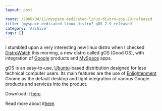 ```yaml
---
layout: post

route: /2008/04/11/myspace-dedicated-linux-distro-gos-29-released
title: 'myspace dedicated linux distro? gOS 2.9 released'
category: 'Archive'
tags: []
---
```


I stumbled upon a very interesting new linux distro when I checked
[DistroWatch](http://www.distrowatch.com) this morning, a new distro called gOS
(Good OS), with integration of [Google](https://www.google.com) products and
[MySpace](http://www.myspace.com) apps.

gOS is an easy-to-use, [Ubuntu](https://ubuntu.com)-based distribution designed
for less technical computer users. Its main features are the use of
<span class="strike">[Enlightenment](http://www.enlightenment.org/)</span> Gnome
as the default desktop and tight integration of various Google products and
services into the product.

Download it [here](http://dev.thinkgos.com/downloads).

Read more about it[here](http://www.thinkgos.com/).
